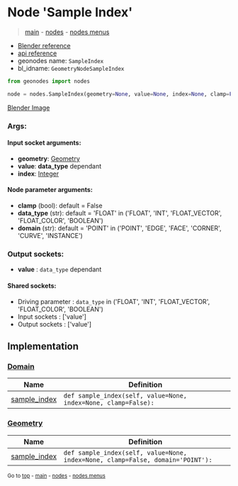 # Node 'Sample Index'

> [main](../structure.md) - [nodes](nodes.md) - [nodes menus](nodes_menus.md)

- [Blender reference](https://docs.blender.org/manual/en/latest/modeling/geometry_nodes/geometry/sample_index.html)
- [api reference](https://docs.blender.org/api/current/bpy.types.GeometryNodeSampleIndex.html)
- geonodes name: `SampleIndex`
- bl_idname: `GeometryNodeSampleIndex`

```python
from geonodes import nodes

node = nodes.SampleIndex(geometry=None, value=None, index=None, clamp=False, data_type='FLOAT', domain='POINT')
```

[Blender Image](self.node_image_ref)

### Args:

#### Input socket arguments:

- **geometry**: [Geometry](Geometry.md)
- **value**: **data_type** dependant
- **index**: [Integer](Integer.md)

#### Node parameter arguments:

- **clamp** (bool): default = False
- **data_type** (str): default = 'FLOAT' in ('FLOAT', 'INT', 'FLOAT_VECTOR', 'FLOAT_COLOR', 'BOOLEAN')
- **domain** (str): default = 'POINT' in ('POINT', 'EDGE', 'FACE', 'CORNER', 'CURVE', 'INSTANCE')

### Output sockets:

- **value** : ``data_type`` dependant

#### Shared sockets:

- Driving parameter : ``data_type`` in ('FLOAT', 'INT', 'FLOAT_VECTOR', 'FLOAT_COLOR', 'BOOLEAN')
- Input sockets  : ['value']
- Output sockets : ['value']
## Implementation

### [Domain](Domain.md)

| Name | Definition |
|------|------------|
 | [sample_index](Domain.md#sample_index) | `def sample_index(self, value=None, index=None, clamp=False):` |

### [Geometry](Geometry.md)

| Name | Definition |
|------|------------|
 | [sample_index](Geometry.md#sample_index) | `def sample_index(self, value=None, index=None, clamp=False, domain='POINT'):` |

<sub>Go to [top](#node-Sample-Index) - [main](../structure.md) - [nodes](nodes.md) - [nodes menus](nodes_menus.md)</sub>

